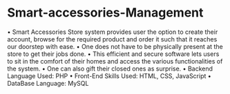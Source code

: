# Smart-accessories-Management

• Smart Accessories Store system provides user the option to create their account, browse for the required product and order it such that it reaches our doorstep with ease.
• One does not have to be physically present at the store to get their jobs done.
• This efficient and secure software lets users to sit in the comfort of their homes and access the various functionalities of the system.
• One can also gift their closed ones as surprise.
• Backend Language Used: PHP
• Front-End Skills Used: HTML, CSS, JavaScript
• DataBase Language: MySQL
